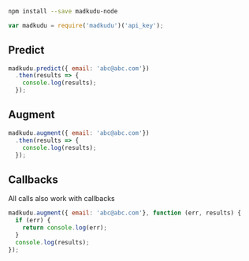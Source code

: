 ```sh
npm install --save madkudu-node
```

```javascript
var madkudu = require('madkudu')('api_key');
```

## Predict

```javascript
madkudu.predict({ email: 'abc@abc.com'})
  .then(results => {
    console.log(results);
  });
```

## Augment

```javascript
madkudu.augment({ email: 'abc@abc.com'})
  .then(results => {
    console.log(results);
  });
```

## Callbacks

All calls also work with callbacks

```javascript
madkudu.augment({ email: 'abc@abc.com'}, function (err, results) {
  if (err) {
    return console.log(err);
  }
  console.log(results);
});
```
